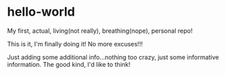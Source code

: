 # hello-world
My first, actual, living(not really), breathing(nope), personal repo!

This is it, I'm finally doing it! No more excuses!!!

Just adding some additional info...nothing too crazy, just some informative information. The good kind, I'd like to think!
